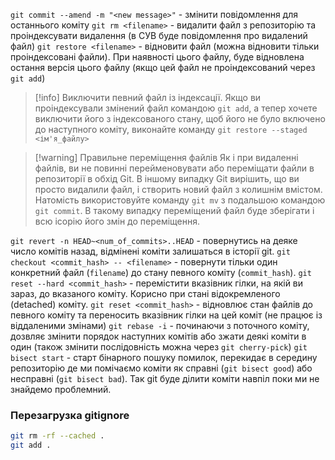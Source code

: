 `git commit --amend -m "<new message>"` - змінити повідомлення для останнього коміту
`git rm <filename>` - видалити файл з репозиторію та проіндексувати видалення (в СУВ буде повідомлення про видалений файл)
`git restore <filename>` - відновити файл (можна відновити тільки проіндексовані файли). При наявності цього файлу, буде відновлена остання версія цього файлу (якщо цей файл не проіндексований через `git add`)

> [!info] Виключити певний файл із індексації.
Якщо ви проіндексували змінений файл командою `git add`, а тепер хочете виключити його з індексованого стану, щоб його не було включено до наступного коміту, виконайте команду `git restore --staged <ім'я_файлу>`

> [!warning] Правильне переміщення файлів
Як і при видаленні файлів, ви не повинні перейменовувати або переміщати файли в репозиторії в обхід Git. В іншому випадку Git вирішить, що ви просто видалили файл, і створить новий файл з колишнім вмістом. Натомість використовуйте команду `git mv` з подальшою командою `git commit`. В такому випадку переміщений файл буде зберігати і всю ісорію його змін до переміщення.

`git revert -n HEAD~<num_of_commits>..HEAD` - повернутись на деяке число комітів назад, відмінені коміти залишаться в історії git.
`git checkout <commit_hash> -- <filename>` - повернути тільки один конкретний файл (`filename`) до стану певного коміту (`commit_hash`).
`git reset --hard <commit_hash>` - перемістити вказівник гілки, на якій ви зараз, до вказаного коміту. Корисно при стані відокремленого (detached) коміту.
`git reset <commit_hash>` - відновлює стан файлів до певного коміту та переносить вказівник гілки на цей коміт (не працює із віддаленими змінами)
`git rebase -i` - починаючи з поточного коміту, дозвляє змінити порядок наступних комітів або зжати деякі коміти в один (також змінити послідовність можна через `git cherry-pick`)
`git bisect start` - старт бінарного пошуку помилок, перекидає в середину репозиторію де ми помічаємо коміти як справні (`git bisect good`) або несправні (`git bisect bad`). Так git буде ділити коміти навпіл поки ми не знайдемо проблемний.

### Перезагрузка gitignore
```zsh
git rm -rf --cached .
git add .
```